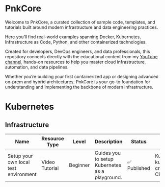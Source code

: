 # PnkCore

Welcome to PnkCore, a curated collection of sample code, templates, and tutorials built around modern infrastructure and data engineering practices.

Here you’ll find real-world examples spanning Docker, Kubernetes, Infrastructure as Code, Python, and other containerized technologies.

Created for developers, DevOps engineers, and data professionals, this repository connects directly with the educational content from my [YouTube channel](https://www.youtube.com/@parisnakitakejser), hands-on resources to help you master cloud infrastructure, automation, and data pipelines.

Whether you’re building your first containerized app or designing advanced on-prem and hybrid architectures, PnkCore is your go-to foundation for understanding and implementing the backbone of modern infrastructure.

# Kubernetes

## Infrastructure
| Name | Resource Type | Level | Description | Status | Tags | Link |
|---------------|----------------|--------|--------------|--------|------|------|
| Setup your own local test environment  | Video Tutorial | Beginner | Guides you to setup Kubernetes as a playground. | ✅ Published | Kubernetes, kubeadm, cri-o, Cilium | [YouTube](https://youtu.be/-uqXhRC5uMs), [Medium](https://pnk.sh/create-a-home-lab-running-kubernetes-multi-node-cluster-with-cilium-as-cni-98d8fafd74ee), [Resources](kubernetes/infrastructure/setup-your-own-local-test-environment/README.md) |